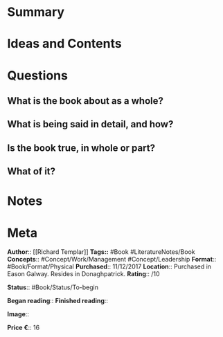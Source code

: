 # Summary

# Ideas and Contents

# Questions
## What is the book about as a whole?

## What is being said in detail, and how?

## Is the book true, in whole or part?

## What of it?

# Notes

# Meta
**Author**:: [[Richard Templar]]
**Tags::** #Book #LiteratureNotes/Book 
**Concepts**:: #Concept/Work/Management #Concept/Leadership 
**Format**:: #Book/Format/Physical 
**Purchased**:: 11/12/2017
**Location**:: Purchased in Eason Galway. Resides in Donaghpatrick.
**Rating**:: /10

**Status**:: #Book/Status/To-begin 

**Began reading**:: 
**Finished reading**:: 

**Image**:: 

**Price €**:: 16